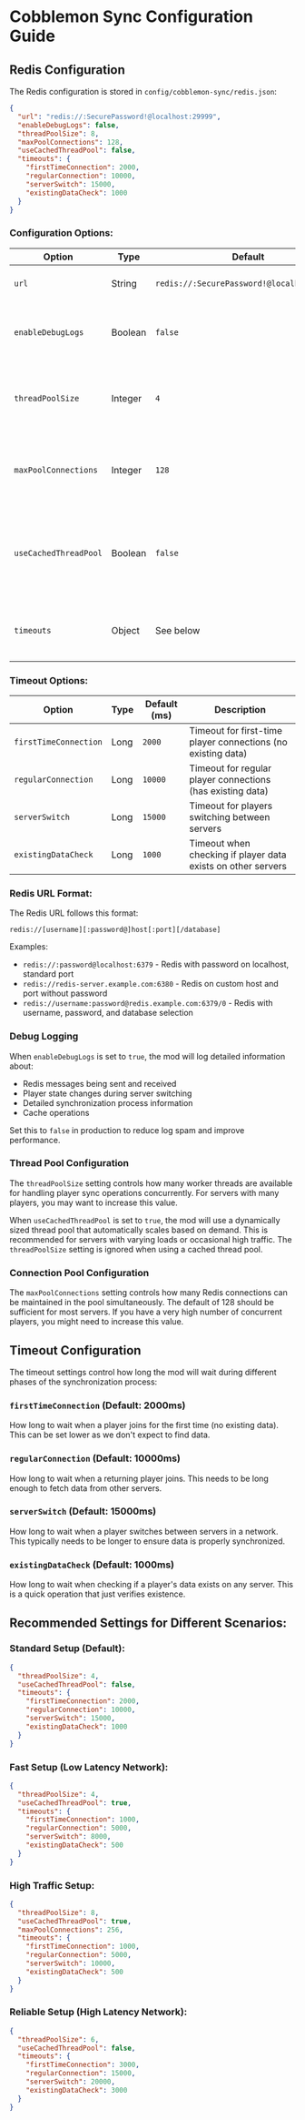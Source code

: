 # Cobblemon Sync Configuration Guide

## Redis Configuration

The Redis configuration is stored in `config/cobblemon-sync/redis.json`:

```json
{
  "url": "redis://:SecurePassword!@localhost:29999",
  "enableDebugLogs": false,
  "threadPoolSize": 8,
  "maxPoolConnections": 128,
  "useCachedThreadPool": false,
  "timeouts": {
    "firstTimeConnection": 2000,
    "regularConnection": 10000,
    "serverSwitch": 15000,
    "existingDataCheck": 1000
  }
}
```

### Configuration Options:

| Option | Type | Default | Description |
|--------|------|---------|-------------|
| `url` | String | `redis://:SecurePassword!@localhost:29999` | Redis connection URL |
| `enableDebugLogs` | Boolean | `false` | Whether to enable detailed debug logging |
| `threadPoolSize` | Integer | `4` | Number of threads in the worker pool for sync operations |
| `maxPoolConnections` | Integer | `128` | Maximum Redis connections in the connection pool |
| `useCachedThreadPool` | Boolean | `false` | Whether to use an auto-scaling cached thread pool instead of fixed size |
| `timeouts` | Object | See below | Contains various timeout settings in milliseconds |

### Timeout Options:

| Option | Type | Default (ms) | Description |
|--------|------|-------------|-------------|
| `firstTimeConnection` | Long | `2000` | Timeout for first-time player connections (no existing data) |
| `regularConnection` | Long | `10000` | Timeout for regular player connections (has existing data) |
| `serverSwitch` | Long | `15000` | Timeout for players switching between servers |
| `existingDataCheck` | Long | `1000` | Timeout when checking if player data exists on other servers |

### Redis URL Format:

The Redis URL follows this format:
```
redis://[username][:password@]host[:port][/database]
```

Examples:
- `redis://:password@localhost:6379` - Redis with password on localhost, standard port
- `redis://redis-server.example.com:6380` - Redis on custom host and port without password
- `redis://username:password@redis.example.com:6379/0` - Redis with username, password, and database selection

### Debug Logging

When `enableDebugLogs` is set to `true`, the mod will log detailed information about:
- Redis messages being sent and received
- Player state changes during server switching
- Detailed synchronization process information
- Cache operations

Set this to `false` in production to reduce log spam and improve performance.

### Thread Pool Configuration

The `threadPoolSize` setting controls how many worker threads are available for handling player sync operations concurrently. For servers with many players, you may want to increase this value.

When `useCachedThreadPool` is set to `true`, the mod will use a dynamically sized thread pool that automatically scales based on demand. This is recommended for servers with varying loads or occasional high traffic. The `threadPoolSize` setting is ignored when using a cached thread pool.

### Connection Pool Configuration

The `maxPoolConnections` setting controls how many Redis connections can be maintained in the pool simultaneously. The default of 128 should be sufficient for most servers. If you have a very high number of concurrent players, you might need to increase this value.

## Timeout Configuration

The timeout settings control how long the mod will wait during different phases of the synchronization process:

### `firstTimeConnection` (Default: 2000ms)
How long to wait when a player joins for the first time (no existing data). This can be set lower as we don't expect to find data.

### `regularConnection` (Default: 10000ms)
How long to wait when a returning player joins. This needs to be long enough to fetch data from other servers.

### `serverSwitch` (Default: 15000ms)
How long to wait when a player switches between servers in a network. This typically needs to be longer to ensure data is properly synchronized.

### `existingDataCheck` (Default: 1000ms)
How long to wait when checking if a player's data exists on any server. This is a quick operation that just verifies existence.

## Recommended Settings for Different Scenarios:

### Standard Setup (Default):
```json
{
  "threadPoolSize": 4,
  "useCachedThreadPool": false,
  "timeouts": {
    "firstTimeConnection": 2000,
    "regularConnection": 10000,
    "serverSwitch": 15000,
    "existingDataCheck": 1000
  }
}
```

### Fast Setup (Low Latency Network):
```json
{
  "threadPoolSize": 4,
  "useCachedThreadPool": true,
  "timeouts": {
    "firstTimeConnection": 1000,
    "regularConnection": 5000,
    "serverSwitch": 8000,
    "existingDataCheck": 500
  }
}
```

### High Traffic Setup:
```json
{
  "threadPoolSize": 8,
  "useCachedThreadPool": true,
  "maxPoolConnections": 256,
  "timeouts": {
    "firstTimeConnection": 1000,
    "regularConnection": 5000,
    "serverSwitch": 10000,
    "existingDataCheck": 500
  }
}
```

### Reliable Setup (High Latency Network):
```json
{
  "threadPoolSize": 6,
  "useCachedThreadPool": false,
  "timeouts": {
    "firstTimeConnection": 3000,
    "regularConnection": 15000,
    "serverSwitch": 20000,
    "existingDataCheck": 3000
  }
}
``` 
